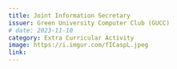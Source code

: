 ```yaml
---
title: Joint Information Secretary
issuer: Green University Computer Club (GUCC)
# date: 2023-11-10
category: Extra Curricular Activity
image: https://i.imgur.com/fICaspL.jpeg
link:
---
```


